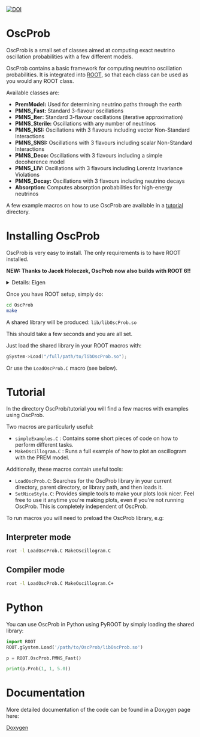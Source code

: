 [![DOI](https://zenodo.org/badge/91241668.svg)](https://zenodo.org/badge/latestdoi/91241668)

# OscProb

OscProb is a small set of classes aimed at computing exact neutrino oscillation probabilities with a few different models.

OscProb contains a basic framework for computing neutrino oscillation probabilities. 
It is integrated into [ROOT](https://root.cern.ch/), so that each class can be used as you would any ROOT class.

Available classes are:
- **PremModel:** Used for determining neutrino paths through the earth
- **PMNS_Fast:** Standard 3-flavour oscillations
- **PMNS_Iter:** Standard 3-flavour oscillations (iterative approximation)
- **PMNS_Sterile:** Oscillations with any number of neutrinos
- **PMNS_NSI:** Oscillations with 3 flavours including vector Non-Standard Interactions
- **PMNS_SNSI:** Oscillations with 3 flavours including scalar Non-Standard Interactions
- **PMNS_Deco:** Oscillations with 3 flavours including a simple decoherence model
- **PMNS_LIV:** Oscillations with 3 flavours including Lorentz Invariance Violations
- **PMNS_Decay:** Oscillations with 3 flavours including neutrino decays
- **Absorption:** Computes absorption probabilities for high-energy neutrinos

A few example macros on how to use OscProb are available in a [tutorial](tutorial) directory.

# Installing OscProb

OscProb is very easy to install. The only requirements is to have ROOT installed.

**NEW: Thanks to Jacek Holeczek, OscProb now also builds with ROOT 6!!**

<details>
  <summary>Details: Eigen</summary>

  In order to compile the `PMNS_Decay` and `PMNS_Sterile` classes, it is necessary to 
  donwload the external Eigen library. This library is added as a submodule and will be downloaded by make.

  Alternatively, you can trigger them manually with:
  * During cloning: `git clone --recurse-submodules https://github.com/joaoabcoelho/OscProb.git`
  * After clonning: `git submodule update --init`
</details>

Once you have ROOT setup, simply do:
```sh
cd OscProb
make
```

A shared library will be produced: ```lib/libOscProb.so```

This should take a few seconds and you are all set.

Just load the shared library in your ROOT macros with:
```cpp
gSystem->Load("/full/path/to/libOscProb.so");
```

Or use the ```LoadOscProb.C``` macro (see below).

# Tutorial

In the directory OscProb/tutorial you will find a few macros with examples using OscProb.

Two macros are particularly useful:
- ```simpleExamples.C``` : Contains some short pieces of code on how to perform different tasks.
- ```MakeOscillogram.C``` : Runs a full example of how to plot an oscillogram with the PREM model.

Additionally, these macros contain useful tools:
- ```LoadOscProb.C```: Searches for the OscProb library in your current directory, parent directory, or library path, and then loads it.
- ```SetNiceStyle.C```: Provides simple tools to make your plots look nicer. Feel free to use it anytime you're making plots, even if you're not running OscProb. This is completely independent of OscProb.

To run macros you will need to preload the OscProb library, e.g:

## Interpreter mode
```sh
root -l LoadOscProb.C MakeOscillogram.C
```

## Compiler mode
```sh
root -l LoadOscProb.C MakeOscillogram.C+
```

# Python

You can use OscProb in Python using PyROOT by simply loading the shared library:

```py
import ROOT
ROOT.gSystem.Load('/path/to/OscProb/libOscProb.so')

p = ROOT.OscProb.PMNS_Fast()

print(p.Prob(1, 1, 5.0))
```

# Documentation

More detailed documentation of the code can be found in a Doxygen page here:

[Doxygen](https://joaoabcoelho.github.io/OscProb/ "OscProb Doxygen page")
